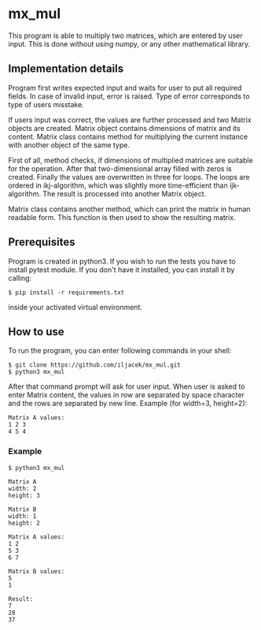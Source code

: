 # mx_mul

This program is able to multiply two matrices, which are entered by user input. This is done without using numpy, or any other mathematical library. 

## Implementation details

Program first writes expected input and waits for user to put all required fields. In case of invalid input, error is raised. Type of error corresponds to type of users misstake. 

If users input was correct, the values are further processed and two Matrix objects are created. Matrix object contains dimensions of matrix and its content. Matrix class contains method for multiplying the current instance with another object of the same type. 

First of all, method checks, if dimensions of multiplied matrices are suitable for the operation. After that two-dimensional array filled with zeros is created. Finally the values are overwritten in three for loops. The loops are ordered in ikj-algorithm, which was slightly more time-efficient than ijk-algorithm. The result is processed into another Matrix object.

Matrix class contains another method, which can print the matrix in human readable form. This function is then used to show the resulting matrix.


## Prerequisites

Program is created in python3. If you wish to run the tests you have to install pytest module. If you don't have it installed, you can install it by calling:

    $ pip install -r requirements.txt
inside your activated virtual environment.


## How to use

To run the program, you can enter following commands in your shell:

    $ git clone https://github.com/iljacek/mx_mul.git
    $ python3 mx_mul
    
After that command prompt will ask for user input. When user is asked to enter Matrix content, the values in row are separated by space character and the rows are separated by new line. Example (for width=3, height=2):
    
    Matrix A values: 
    1 2 3
    4 5 4

### Example

    $ python3 mx_mul

    Matrix A
    width: 2
    height: 3
    
    Matrix B
    width: 1
    height: 2
    
    Matrix A values:
    1 2
    5 3
    6 7
    
    Matrix B values:
    5
    1
    
    Result:
    7
    28
    37
